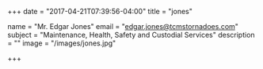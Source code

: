 +++
date = "2017-04-21T07:39:56-04:00"
title = "jones"

name = "Mr. Edgar Jones"
email = "edgar.jones@tcmstornadoes.com"
subject =  "Maintenance, Health, Safety and Custodial Services"
description =  ""
image = "/images/jones.jpg"

+++

